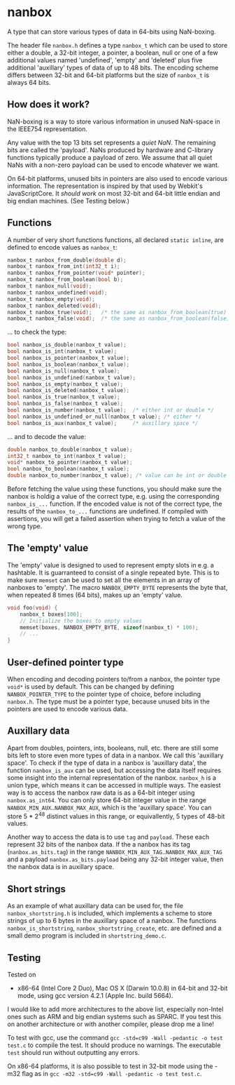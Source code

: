 nanbox
======

A type that can store various types of data in 64-bits using NaN-boxing.

The header file `nanbox.h` defines a type `nanbox_t` which can be used to store either a double, a 32-bit integer, a pointer, a boolean, null or one of a few additional values named 'undefined', 'empty' and 'deleted' plus five additional 'auxillary' types of data of up to 48 bits. The encoding scheme differs between 32-bit and 64-bit platforms but the size of `nanbox_t` is always 64 bits.

How does it work?
-----------------

NaN-boxing is a way to store various information in unused NaN-space in the IEEE754 representation.

Any value with the top 13 bits set represents a *quiet NaN*. The remaining bits are called the 'payload'. NaNs produced by hardware and C-library functions typically produce a payload of zero. We assume that all quiet NaNs with a non-zero payload can be used to encode whatever we want.

On 64-bit platforms, unused bits in pointers are also used to encode various information. The representation is inspired by that used by Webkit's JavaScriptCore. It *should work* on most 32-bit and 64-bit little endian and big endian machines. (See Testing below.)

Functions
---------

A number of very short functions functions, all declared `static inline`, are defined to encode values as `nanbox_t`:

```c
nanbox_t nanbox_from_double(double d);
nanbox_t nanbox_from_int(int32_t i);
nanbox_t nanbox_from_pointer(void* pointer);
nanbox_t nanbox_from_boolean(bool b);
nanbox_t nanbox_null(void);
nanbox_t nanbox_undefined(void);
nanbox_t nanbox_empty(void);
nanbox_t nanbox_deleted(void);
nanbox_t nanbox_true(void);   /* the same as nanbox_from_boolean(true) */
nanbox_t nanbox_false(void);  /* the same as nanbox_from_boolean(false) */
```

... to check the type:

```c
bool nanbox_is_double(nanbox_t value);
bool nanbox_is_int(nanbox_t value);
bool nanbox_is_pointer(nanbox_t value);
bool nanbox_is_boolean(nanbox_t value);
bool nanbox_is_null(nanbox_t value);
bool nanbox_is_undefined(nanbox_t value);
bool nanbox_is_empty(nanbox_t value);
bool nanbox_is_deleted(nanbox_t value);
bool nanbox_is_true(nanbox_t value);
bool nanbox_is_false(nanbox_t value);
bool nanbox_is_number(nanbox_t value);  /* either int or double */
bool nanbox_is_undefined_or_null(nanbox_t value); /* either */
bool nanbox_is_aux(nanbox_t value);     /* auxillary space */
```

... and to decode the value:

```c
double nanbox_to_double(nanbox_t value);
int32_t nanbox_to_int(nanbox_t value);
void* nanbox_to_pointer(nanbox_t value);
bool nanbox_to_boolean(nanbox_t value);
double nanbox_to_number(nanbox_t value); /* value can be int or double */
```

Before fetching the value using these functions, you should make sure the nanbox is holdig a value of the correct type, e.g. using the corresponding `nanbox_is_...` function. If the encoded value is not of the correct type, the results of the `nanbox_to_...` functions are undefined. If compiled with assertions, you will get a failed assertion when trying to fetch a value of the wrong type.

The 'empty' value
-----------------

The 'empty' value is designed to used to represent empty slots in e.g. a hashtable. It is guarranteed to consist of a single repeated byte. This is to make sure `memset` can be used to set all the elements in an array of nanboxes to 'empty'. The macro `NANBOX_EMPTY_BYTE` represents the byte that, when repeated 8 times (64 bits), makes up an 'empty' value.

```c
void foo(void) {
	nanbox_t boxes[100];
	// Initialize the boxes to empty values
	memset(boxes, NANBOX_EMPTY_BYTE, sizeof(nanbox_t) * 100);
	// ...
}
```

User-defined pointer type
-------------------------

When encoding and decoding pointers to/from a nanbox, the pointer type `void*` is used by default. This can be changed by defining `NANBOX_POINTER_TYPE` to the pointer type of choice, before including `nanbox.h`. The type must be a pointer type, because unused bits in the pointers are used to encode various data.

Auxillary data
--------------

Apart from doubles, pointers, ints, booleans, null, etc. there are still some bits left to store even more types of data in a nanbox. We call this 'auxillary space'. To check if the type of data in a nanbox is 'auxillary data', the function `nanbox_is_aux` can be used, but accessing the data itself requires some insight into the internal representation of the nanbox. `nanbox_h` is a union type, which means it can be accessed in multiple ways. The easiest way is to access the nanbox raw data is as a 64-bit integer using `nanbox.as_int64`. You can only store 64-bit integer value in the range `NANBOX_MIN_AUX`..`NANBOX_MAX_AUX`, which is the 'auxillary space'. You can store 5 * 2<sup>48</sup> distinct values in this range, or equivallently, 5 types of 48-bit values.

Another way to access the data is to use `tag` and `payload`. These each represent 32 bits of the nanbox data. If the a nanbox has its tag (`nanbox.as_bits.tag`) in the range `NANBOX_MIN_AUX_TAG`..`NANBOX_MAX_AUX_TAG` and a payload `nanbox.as_bits.payload` being any 32-bit integer value, then the nanbox data is in auxillary space.

Short strings
-------------

As an example of what auxillary data can be used for, the file `nanbox_shortstring.h` is included, which implements a scheme to store strings of up to 6 bytes in the auxillary space of a nanbox. The functions `nanbox_is_shortstring`, `nanbox_shortstring_create`, etc. are defined and a small demo program is included in `shortstring_demo.c`.

Testing
-------

Tested on
  * x86-64 (Intel Core 2 Duo), Mac OS X (Darwin 10.0.8) in 64-bit and 32-bit mode, using gcc version 4.2.1 (Apple Inc. build 5664).

I would like to add more architectures to the above list, especially non-Intel ones such as ARM and big endian systems such as SPARC. If you test this on another architecture or with another compiler, please drop me a line!

To test with gcc, use the command `gcc -std=c99 -Wall -pedantic -o test test.c` to compile the test. It should produce no warnings. The executable `test` should run without outputting any errors.

On x86-64 platforms, it is also possible to test in 32-bit mode using the -m32 flag as in `gcc -m32 -std=c99 -Wall -pedantic -o test test.c`.
